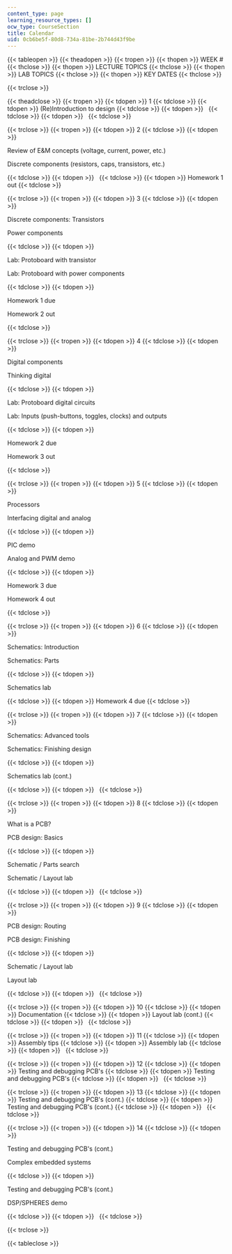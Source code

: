 ```yaml
---
content_type: page
learning_resource_types: []
ocw_type: CourseSection
title: Calendar
uid: 0cb6be5f-80d8-734a-81be-2b744d43f9be
---
```


{{< tableopen >}}
{{< theadopen >}}
{{< tropen >}}
{{< thopen >}}
WEEK #
{{< thclose >}}
{{< thopen >}}
LECTURE TOPICS
{{< thclose >}}
{{< thopen >}}
LAB TOPICS
{{< thclose >}}
{{< thopen >}}
KEY DATES
{{< thclose >}}

{{< trclose >}}

{{< theadclose >}}
{{< tropen >}}
{{< tdopen >}}
1
{{< tdclose >}}
{{< tdopen >}}
(Re)Introduction to design
{{< tdclose >}}
{{< tdopen >}}
 
{{< tdclose >}}
{{< tdopen >}}
 
{{< tdclose >}}

{{< trclose >}}
{{< tropen >}}
{{< tdopen >}}
2
{{< tdclose >}}
{{< tdopen >}}


Review of E&M concepts (voltage, current, power, etc.)

Discrete components (resistors, caps, transistors, etc.)


{{< tdclose >}}
{{< tdopen >}}
 
{{< tdclose >}}
{{< tdopen >}}
Homework 1 out
{{< tdclose >}}

{{< trclose >}}
{{< tropen >}}
{{< tdopen >}}
3
{{< tdclose >}}
{{< tdopen >}}


Discrete components: Transistors

Power components


{{< tdclose >}}
{{< tdopen >}}


Lab: Protoboard with transistor

Lab: Protoboard with power components


{{< tdclose >}}
{{< tdopen >}}


Homework 1 due

Homework 2 out


{{< tdclose >}}

{{< trclose >}}
{{< tropen >}}
{{< tdopen >}}
4
{{< tdclose >}}
{{< tdopen >}}


Digital components

Thinking digital


{{< tdclose >}}
{{< tdopen >}}


Lab: Protoboard digital circuits

Lab: Inputs (push-buttons, toggles, clocks) and outputs


{{< tdclose >}}
{{< tdopen >}}


Homework 2 due

Homework 3 out


{{< tdclose >}}

{{< trclose >}}
{{< tropen >}}
{{< tdopen >}}
5
{{< tdclose >}}
{{< tdopen >}}


Processors

Interfacing digital and analog


{{< tdclose >}}
{{< tdopen >}}


PIC demo

Analog and PWM demo


{{< tdclose >}}
{{< tdopen >}}


Homework 3 due

Homework 4 out


{{< tdclose >}}

{{< trclose >}}
{{< tropen >}}
{{< tdopen >}}
6
{{< tdclose >}}
{{< tdopen >}}


Schematics: Introduction

Schematics: Parts


{{< tdclose >}}
{{< tdopen >}}


Schematics lab


{{< tdclose >}}
{{< tdopen >}}
Homework 4 due
{{< tdclose >}}

{{< trclose >}}
{{< tropen >}}
{{< tdopen >}}
7
{{< tdclose >}}
{{< tdopen >}}


Schematics: Advanced tools

Schematics: Finishing design


{{< tdclose >}}
{{< tdopen >}}


Schematics lab (cont.)


{{< tdclose >}}
{{< tdopen >}}
 
{{< tdclose >}}

{{< trclose >}}
{{< tropen >}}
{{< tdopen >}}
8
{{< tdclose >}}
{{< tdopen >}}


What is a PCB?

PCB design: Basics


{{< tdclose >}}
{{< tdopen >}}


Schematic / Parts search

Schematic / Layout lab


{{< tdclose >}}
{{< tdopen >}}
 
{{< tdclose >}}

{{< trclose >}}
{{< tropen >}}
{{< tdopen >}}
9
{{< tdclose >}}
{{< tdopen >}}


PCB design: Routing

PCB design: Finishing


{{< tdclose >}}
{{< tdopen >}}


Schematic / Layout lab

Layout lab


{{< tdclose >}}
{{< tdopen >}}
 
{{< tdclose >}}

{{< trclose >}}
{{< tropen >}}
{{< tdopen >}}
10
{{< tdclose >}}
{{< tdopen >}}
Documentation
{{< tdclose >}}
{{< tdopen >}}
Layout lab (cont.)
{{< tdclose >}}
{{< tdopen >}}
 
{{< tdclose >}}

{{< trclose >}}
{{< tropen >}}
{{< tdopen >}}
11
{{< tdclose >}}
{{< tdopen >}}
Assembly tips
{{< tdclose >}}
{{< tdopen >}}
Assembly lab
{{< tdclose >}}
{{< tdopen >}}
 
{{< tdclose >}}

{{< trclose >}}
{{< tropen >}}
{{< tdopen >}}
12
{{< tdclose >}}
{{< tdopen >}}
Testing and debugging PCB's
{{< tdclose >}}
{{< tdopen >}}
Testing and debugging PCB's
{{< tdclose >}}
{{< tdopen >}}
 
{{< tdclose >}}

{{< trclose >}}
{{< tropen >}}
{{< tdopen >}}
13
{{< tdclose >}}
{{< tdopen >}}
Testing and debugging PCB's (cont.)
{{< tdclose >}}
{{< tdopen >}}
Testing and debugging PCB's (cont.)
{{< tdclose >}}
{{< tdopen >}}
 
{{< tdclose >}}

{{< trclose >}}
{{< tropen >}}
{{< tdopen >}}
14
{{< tdclose >}}
{{< tdopen >}}


Testing and debugging PCB's (cont.)

Complex embedded systems


{{< tdclose >}}
{{< tdopen >}}


Testing and debugging PCB's (cont.)

DSP/SPHERES demo


{{< tdclose >}}
{{< tdopen >}}
 
{{< tdclose >}}

{{< trclose >}}

{{< tableclose >}}